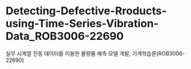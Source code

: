 # Detecting-Defective-Rroducts-using-Time-Series-Vibration-Data_ROB3006-22690
실무 시계열 진동 데이터를 이용한 불량품 예측 모델 개발, 기계학습론(ROB3006-22690)
